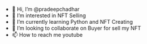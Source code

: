 - 👋 Hi, I’m @pradeepchadhar
- 👀 I’m interested in NFT Selling
- 🌱 I’m currently learning Python and NFT Creating
- 💞️ I’m looking to collaborate on Buyer for sell my NFT
- 📫 How to reach me youtube 

<!---
pradeepchadhar/pradeepchadhar is a ✨ special ✨ repository because its `README.md` (this file) appears on your GitHub profile.
You can click the Preview link to take a look at your changes.
--->
